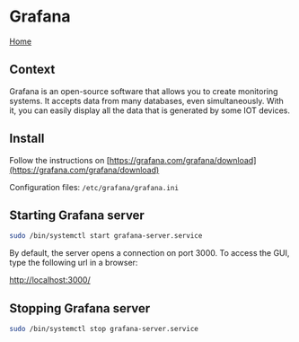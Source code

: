 # Grafana

[Home](../README.md)

## Context

Grafana is an open-source software that allows you to create monitoring systems. It accepts data from many databases, even simultaneously. With it, you can easily display all the data that is generated by some IOT devices.

## Install

Follow the instructions on [https://grafana.com/grafana/download](https://grafana.com/grafana/download)

Configuration files: `/etc/grafana/grafana.ini`

## Starting Grafana server

```bash
sudo /bin/systemctl start grafana-server.service
```

By default, the server opens a connection on port 3000. To access the GUI, type the following url in a browser:

[http://localhost:3000/](http://localhost:3000/)

## Stopping Grafana server

```bash
sudo /bin/systemctl stop grafana-server.service
```
